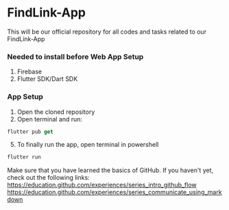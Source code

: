 # FindLink-App

This will be our official repository for all codes and tasks related to our FindLink-App

### Needed to install before Web App Setup
1. Firebase
2. Flutter SDK/Dart SDK

### App Setup
1. Open the cloned repository
2. Open terminal and run:
```javascript
flutter pub get
```
5. To finally run the app, open terminal in powershell  
```javascript
flutter run
```

Make sure that you have learned the basics of GitHub. If you haven't yet, check out the following links:
https://education.github.com/experiences/series_intro_github_flow
https://education.github.com/experiences/series_communicate_using_markdown


